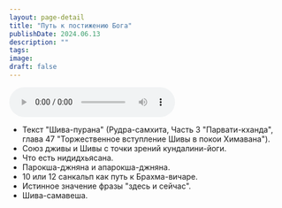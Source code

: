 ```yaml
---
layout: page-detail
title: "Путь к постижению Бога"
publishDate: 2024.06.13
description: ""
tags:
image:
draft: false
---
```


<audio title="2024.06.13 - Путь к постижению Бога.mp3" src="https://filer-api.advayta.org/v1.0/public/files/74300" controls=""></audio>

* Текст "Шива-пурана" (Рудра-самхита, Часть 3 "Парвати-кханда", глава 47 "Торжественное вступление Шивы в покои Химавана").
* Союз дживы и Шивы с точки зрений кундалини-йоги.
* Что есть нидидхьясана.
* Парокша-джняна и апарокша-джняна.
* 10 или 12 санкальп как путь к Брахма-вичаре.
* Истинное значение фразы "здесь и сейчас".
* Шива-самавеша.

  
